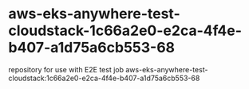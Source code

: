 # aws-eks-anywhere-test-cloudstack-1c66a2e0-e2ca-4f4e-b407-a1d75a6cb553-68
repository for use with E2E test job aws-eks-anywhere-test-cloudstack:1c66a2e0-e2ca-4f4e-b407-a1d75a6cb553-68
